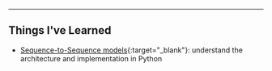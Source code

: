 ---

## Things I've Learned

- [Sequence-to-Sequence models](https://colab.research.google.com/github/bentrevett/pytorch-seq2seq/blob/main/1%20-%20Sequence%20to%20Sequence%20Learning%20with%20Neural%20Networks.ipynb#scrollTo=8MBKjqiP73e7){:target="_blank"}: understand the architecture and implementation in Python
